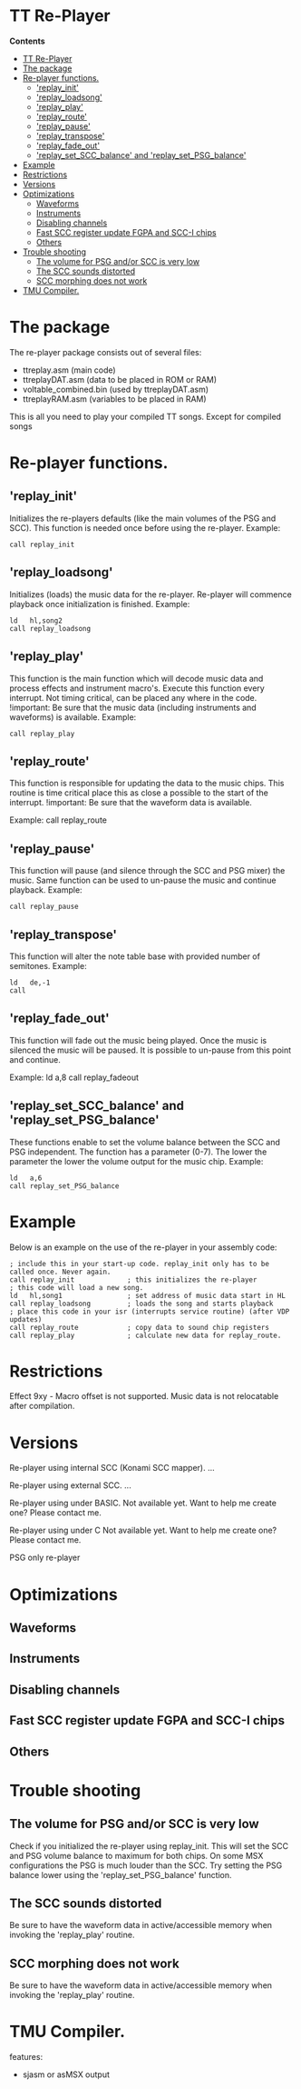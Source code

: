 TT Re-Player
 ============

**Contents**
- [TT Re-Player](#tt-re-player)
- [The package](#the-package)
- [Re-player functions.](#re-player-functions)
	- ['replay\_init'](#replay_init)
	- ['replay\_loadsong'](#replay_loadsong)
	- ['replay\_play'](#replay_play)
	- ['replay\_route'](#replay_route)
	- ['replay\_pause'](#replay_pause)
	- ['replay\_transpose'](#replay_transpose)
	- ['replay\_fade\_out'](#replay_fade_out)
	- ['replay\_set\_SCC\_balance' and 'replay\_set\_PSG\_balance'](#replay_set_scc_balance-and-replay_set_psg_balance)
- [Example](#example)
- [Restrictions](#restrictions)
- [Versions](#versions)
- [Optimizations](#optimizations)
	- [Waveforms](#waveforms)
	- [Instruments](#instruments)
	- [Disabling channels](#disabling-channels)
	- [Fast SCC register update FGPA and SCC-I chips](#fast-scc-register-update-fgpa-and-scc-i-chips)
	- [Others](#others)
- [Trouble shooting](#trouble-shooting)
	- [The volume for PSG and/or SCC is very low](#the-volume-for-psg-andor-scc-is-very-low)
	- [The SCC sounds distorted](#the-scc-sounds-distorted)
	- [SCC morphing does not work](#scc-morphing-does-not-work)
- [TMU Compiler.](#tmu-compiler)


# The package
The re-player package consists out of several files:

- ttreplay.asm (main code)
- ttreplayDAT.asm (data to be placed in ROM or RAM)
- voltable_combined.bin (used by ttreplayDAT.asm)
- ttreplayRAM.asm (variables to be placed in RAM)

This is all you need to play your compiled TT songs. Except for compiled songs

# Re-player functions.
## 'replay_init'
Initializes the re-players defaults (like the main volumes of the PSG and SCC). This function is needed once before using the re-player. Example:

	call replay_init
## 'replay_loadsong'
Initializes (loads) the music data for the re-player. Re-player will commence playback once initialization is finished. Example:

	ld   hl,song2
	call replay_loadsong

## 'replay_play'
This function is the main function which will decode music data and process effects and instrument macro's. Execute this function every interrupt. Not timing critical, can be placed any where in the code. !important: Be sure that the music data (including instruments and waveforms) is available. Example:

	call replay_play
## 'replay_route'
This function is responsible for updating the data to the music chips. This routine is time critical place this as close a possible to the start of the interrupt. !important: Be sure that the waveform data is available. 

Example:
	call replay_route

## 'replay_pause'
This function will pause (and silence through the SCC and PSG mixer) the music. Same function can be used to un-pause the music and continue playback. Example:

	call replay_pause

## 'replay_transpose'
This function will alter the note table base with provided number of semitones. Example:

	ld   de,-1
	call 
	
## 'replay_fade_out'
This function will fade out the music being played. Once the music is silenced the music will be paused. It is possible to un-pause from this point and continue. 

Example:
	ld   a,8
	call replay_fadeout
	
## 'replay_set_SCC_balance' and 'replay_set_PSG_balance'
These functions enable to set the volume balance between the SCC and PSG independent. The function has a parameter (0-7). The lower the parameter the lower the volume output for the music chip. Example:

	ld   a,6
	call replay_set_PSG_balance

# Example
Below is an example on the use of the re-player in your assembly code:

	; include this in your start-up code. replay_init only has to be called once. Never again.
	call replay_init             ; this initializes the re-player
	; this code will load a new song.
	ld   hl,song1                ; set address of music data start in HL
	call replay_loadsong         ; loads the song and starts playback
	; place this code in your isr (interrupts service routine) (after VDP updates)
	call replay_route            ; copy data to sound chip registers
	call replay_play             ; calculate new data for replay_route.

# Restrictions
Effect 9xy - Macro offset is not supported.
Music data is not relocatable after compilation.

# Versions
Re-player using internal SCC (Konami SCC mapper).
...

Re-player using external SCC.
...

Re-player using under BASIC.
Not available yet. Want to help me create one? Please contact me.



Re-player using under C
Not available yet. Want to help me create one? Please contact me.

PSG only re-player
# Optimizations
## Waveforms
## Instruments
## Disabling channels
## Fast SCC register update FGPA and SCC-I chips
## Others
# Trouble shooting
## The volume for PSG and/or SCC is very low
Check if you initialized the re-player using replay_init. This will set the SCC and PSG volume balance to maximum for both chips. On some MSX configurations the PSG is much louder than the SCC. Try setting the PSG balance lower using the 'replay_set_PSG_balance' function.

## The SCC sounds distorted
Be sure to have the waveform data in active/accessible memory when invoking the 'replay_play' routine.

## SCC morphing does not work
Be sure to have the waveform data in active/accessible memory when invoking the 'replay_play' routine.

# TMU Compiler.
features:
- sjasm or asMSX output
